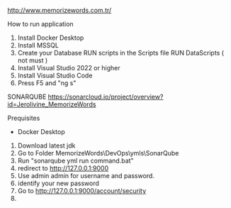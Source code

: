 http://www.memorizewords.com.tr/

How to run application
1) Install Docker Desktop
2) Install MSSQL
3) Create your Database
   RUN scripts in the Scripts file
   RUN DataScripts ( not must )
4) Install Visual Studio 2022 or higher
5) Install Visual Studio Code
6) Press F5 and "ng s"


SONARQUBE
https://sonarcloud.io/project/overview?id=Jerolivine_MemorizeWords

Prequisites
- Docker Desktop

1) Download latest jdk
2) Go to Folder MemorizeWords\DevOps\ymls\SonarQube
3) Run "sonarqube yml run command.bat"
4) redirect to http://127.0.0.1:9000
5) Use admin admin for username and password.
6) identify your new password
7) Go to http://127.0.0.1:9000/account/security
8) 
